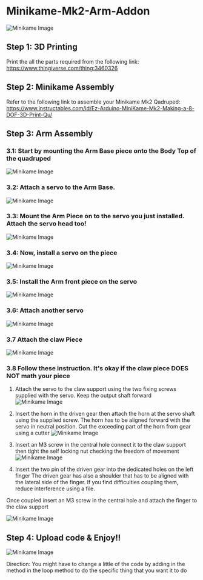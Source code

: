 # Minikame-Mk2-Arm-Addon

![Minikame Image](https://github.com/LakshBhambhani/Minikame-Mk2-Arm-Addon/blob/master/Pictures/IMG_1931.JPG)

## Step 1: 3D Printing

Print the all the parts required from the following link: https://www.thingiverse.com/thing:3460326 

## Step 2: Minikame Assembly

Refer to the following link to assemble your Minikame Mk2 Qadruped: https://www.instructables.com/id/Ez-Arduino-MiniKame-Mk2-Making-a-8-DOF-3D-Print-Qu/

## Step 3: Arm Assembly

### 3.1: Start by mounting the Arm Base piece onto the Body Top of the quadruped
![Minikame Image](https://github.com/LakshBhambhani/Minikame-Mk2-Arm-Addon/blob/master/Pictures/IMG_1956.JPG)

### 3.2: Attach a servo to the Arm Base. 
![Minikame Image](https://github.com/LakshBhambhani/Minikame-Mk2-Arm-Addon/blob/master/Pictures/IMG_1957.JPG)

### 3.3: Mount the Arm Piece on to the servo you just installed. Attach the servo head too!
![Minikame Image](https://github.com/LakshBhambhani/Minikame-Mk2-Arm-Addon/blob/master/Pictures/IMG_1958.JPG)

### 3.4: Now, install a servo on the piece
![Minikame Image](https://github.com/LakshBhambhani/Minikame-Mk2-Arm-Addon/blob/master/Pictures/IMG_1959.JPG)

### 3.5: Install the Arm front piece on the servo
![Minikame Image](https://github.com/LakshBhambhani/Minikame-Mk2-Arm-Addon/blob/master/Pictures/IMG_1960.JPG)

### 3.6: Attach another servo
![Minikame Image](https://github.com/LakshBhambhani/Minikame-Mk2-Arm-Addon/blob/master/Pictures/IMG_1962.JPG)

### 3.7 Attach the claw Piece
![Minikame Image](https://github.com/LakshBhambhani/Minikame-Mk2-Arm-Addon/blob/master/Pictures/IMG_1963.JPG)

### 3.8 Follow these instruction. It's okay if the claw piece DOES NOT math your piece
 
1) Attach the servo to the claw support using the two fixing screws supplied with the servo. Keep the output shaft forward
![Minikame Image](https://cdn.instructables.com/FQM/8P6M/IF9UABWP/FQM8P6MIF9UABWP.LARGE.jpg)

2) Insert the horn in the driven gear then attach the horn at the servo shaft using the supplied screw. The horn has to be aligned forward with the servo in neutral position. Cut the exceeding part of the horn from gear using a cutter
![Minikame Image](https://cdn.instructables.com/FNW/7GAY/IF9UAC00/FNW7GAYIF9UAC00.LARGE.jpg)

3) Insert an M3 screw in the central hole connect it to the claw support then tight the self locking nut checking the freedom of movement
![Minikame Image](https://cdn.instructables.com/FRG/A3YF/IF9UACC0/FRGA3YFIF9UACC0.LARGE.jpg)

4) Insert the two pin of the driven gear into the dedicated holes on the left finger The driven gear has also a shoulder that has to be aligned with the lateral side of the finger. If you find difficulties coupling them, reduce interference using a file.

Once coupled insert an M3 screw in the central hole and attach the finger to the claw support

![Minikame Image](https://cdn.instructables.com/F89/2FM5/IF9UACN6/F892FM5IF9UACN6.LARGE.jpg)

## Step 4: Upload code & Enjoy!!
![Minikame Image](https://github.com/LakshBhambhani/Minikame-Mk2-Arm-Addon/blob/master/Pictures/IMG_1930.JPG)

Direction: You might have to change a little of the code by adding in the method in the loop method to do the specific thing that you want it to do

